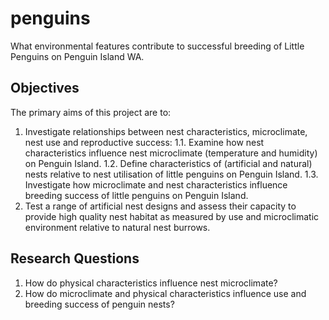 # penguins
What environmental features contribute to successful breeding of Little Penguins on Penguin Island WA.

## Objectives
The primary aims of this project are to:
1. Investigate relationships between nest characteristics, microclimate, nest use and reproductive success:
1.1. Examine how nest characteristics influence nest microclimate (temperature and humidity) on Penguin Island. 
1.2. Define characteristics of (artificial and natural) nests relative to nest utilisation of little penguins on Penguin Island. 
1.3. Investigate how microclimate and nest characteristics influence breeding success of little penguins on Penguin Island. 
2. Test a range of artificial nest designs and assess their capacity to provide high quality nest habitat as measured by use and microclimatic environment relative to natural nest burrows.

## Research Questions
1. How do physical characteristics influence nest microclimate?
2. How do microclimate and physical characteristics influence use and breeding success of penguin nests?
